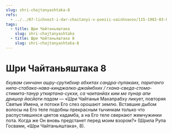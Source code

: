 ```yaml
---
slug: shri-chajtanyashtaka-8
refs:
  - ../../07-lichnost-i-dar-chaitanyi-v-poezii-vaishnavov/115-1983-03-08-a2-krasota-shri-chajtani-kommentarii-na-shloki-rupy-gosvami.md
tags:
  - title: Шри Чайтаньяштака
    slug: shri-chajtanyashtaka
  - title: Шри Чайтаньяштака 8
    slug: shri-chajtanyashtaka-8
---
```


# Шри Чайтаньяштака 8

*бхувам синчанн ашру-срутибхир абхитах сандра-пулакаих, паританго нипа-стабака-нава-кинджалка-джайибхих / гхана-сведа-стома-стимита-танур уткиртана-сукхи, са чаитанйах ким ме пунар апи дришор йасйати падам* — «Шри Чайтанья Махапрабху ликует, повторяя Святые Имена, и потоки Его слез орошают землю. Вставшие дыбом волосы на Его теле подобны прекрасным тычинкам только что распустившихся цветов кадамба, а на Его теле сверкают жемчужинки пота. Когда же Он вновь предстанет перед моим взором?» (Шрила Рупа Госвами, «Шри Чайтаньяштака», 8).
